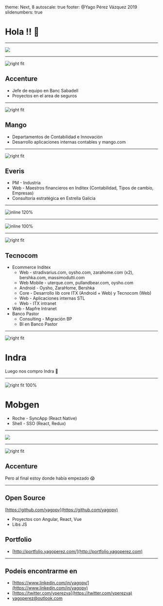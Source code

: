 theme: Next, 8
autoscale: true
footer: @Yago Pérez Vázquez 2019
slidenumbers: true

# Hola !! 👋

---

![](https://media.giphy.com/media/KQm5O05y9rzQA/giphy.gif)

---

![right fit](https://www.territorimac.com/wp-content/uploads/2017/08/what-is-accenture.jpg)

## Accenture

- Jefe de equipo en Banc Sabadell
- Proyectos en el area de seguros

---

![right fit](http://4.bp.blogspot.com/-ndgFUrHRX7s/UlwkWkk1CuI/AAAAAAAAAt0/pyZuValaJhU/s1600/mango-logo.jpg)

## Mango

- Departamentos de Contabilidad e Innovación
- Desarrollo aplicaciones internas contables y mango.com

---

![right fit](https://mesadetemporada.com/wp-content/uploads/2018/10/everis-logo.png)

## Everis

- PM - Industria
- Web - Maestros financieros en Inditex (Contabilidad, Tipos de cambio, Empresas)
- Consultoría estratégica en Estrella Galicia

---

![inline 120%](https://media.giphy.com/media/KGVgi2nOVkCoE/giphy.gif)

---

![inline 100%](https://media.giphy.com/media/11ZSwQNWba4YF2/giphy.gif)

---

![right fit](https://www.vectorlogo.es/wp-content/uploads/2016/12/logo-vector-tecnocom.jpg)

## Tecnocom

- Ecommerce Inditex 
  - Web - stradivarius.com, oysho.com, zarahome.com (x2), bershka.com, massimodutti.com
  - Web Mobile - uterque.com, pullandbear.com, oysho.com
  - Android - Oysho, ZaraHome, Bershka
  - Core - Desarrollo lib core ITX (Android + Web) y Tecnocom (Web)
  - Web - Aplicaciones internas STL
  - Web - ITX intranet
- Web - Mapfre Intranet
- Banco Pastor
  - Consulting - Migración BP
  - BI en Banco Pastor 

---

![right fit](https://labolsaparaprincipiantes.com/wp-content/uploads/2017/11/indra-logo-680x410.jpg)

# Indra

Luego nos compro Indra 💩

---

![right fit 100%](https://pbs.twimg.com/profile_images/938387100038238208/e-V2wJE5_400x400.jpg)

# Mobgen

- Roche - SyncApp (React Native)
- Shell - SSO (React, Redux)

---

![](https://www.youtube.com/watch?v=HhzPwVaMCfo&t=74s)

---

![right fit](https://www.territorimac.com/wp-content/uploads/2017/08/what-is-accenture.jpg)

## Accenture

Pero al final estoy donde había empezado 😱

---

## Open Source

[https://github.com/yagopv](https://github.com/yagopv)

- Proyectos con Angular, React, Vue
- Libs JS

## Portfolio

- [http://portfolio.yagoperez.com/](http://portfolio.yagoperez.com)

---

## Podeis encontrarme en 

- [https://www.linkedin.com/in/yagopv/](https://www.linkedin.com/in/yagopv)
- [https://twitter.com/yperezva](https://twitter.com/yperezva)
- [yagoperez@outlook.com](mailto:yagoperez@outlook.com)

